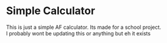 # **Simple Calculator** 
This is just a simple AF calculator. Its made for a school project.   
I probably wont be updating this or anything but eh it exists
